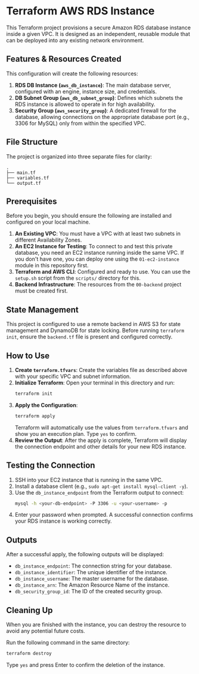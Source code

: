 # Terraform AWS RDS Instance

This Terraform project provisions a secure Amazon RDS database instance inside a given VPC. It is designed as an independent, reusable module that can be deployed into any existing network environment.

## Features & Resources Created

This configuration will create the following resources:

1.  **RDS DB Instance (`aws_db_instance`)**: The main database server, configured with an engine, instance size, and credentials.
2.  **DB Subnet Group (`aws_db_subnet_group`)**: Defines which subnets the RDS instance is allowed to operate in for high availability.
3.  **Security Group (`aws_security_group`)**: A dedicated firewall for the database, allowing connections on the appropriate database port (e.g., 3306 for MySQL) only from within the specified VPC.

## File Structure

The project is organized into three separate files for clarity:

```
.
├── main.tf
├── variables.tf
└── output.tf
```

## Prerequisites

Before you begin, you should ensure the following are installed and configured on your local machine.

1.  **An Existing VPC**: You must have a VPC with at least two subnets in different Availability Zones.
2.  **An EC2 Instance for Testing**: To connect to and test this private database, you need an EC2 instance running inside the same VPC. If you don't have one, you can deploy one using the `01-ec2-instance` module in this repository first.
3.  **Terraform and AWS CLI**: Configured and ready to use. You can use the `setup.sh` script from the `scripts/` directory for this.
4.  **Backend Infrastructure**: The resources from the `00-backend` project must be created first.

## State Management

This project is configured to use a remote backend in AWS S3 for state management and DynamoDB for state locking. Before running `terraform init`, ensure the `backend.tf` file is present and configured correctly.

## How to Use

1.  **Create `terraform.tfvars`**: Create the variables file as described above with your specific VPC and subnet information.
2.  **Initialize Terraform**: Open your terminal in this directory and run:
    ```bash
    terraform init
    ```
3.  **Apply the Configuration**:
    ```bash
    terraform apply
    ```
    Terraform will automatically use the values from `terraform.tfvars` and show you an execution plan. Type `yes` to confirm.
4.  **Review the Output**: After the apply is complete, Terraform will display the connection endpoint and other details for your new RDS instance.

## Testing the Connection

1.  SSH into your EC2 instance that is running in the same VPC.
2.  Install a database client (e.g., `sudo apt-get install mysql-client -y`).
3.  Use the `db_instance_endpoint` from the Terraform output to connect:
    ```bash
    mysql -h <your-db-endpoint> -P 3306 -u <your-username> -p
    ```
4.  Enter your password when prompted. A successful connection confirms your RDS instance is working correctly.

## Outputs

After a successful apply, the following outputs will be displayed:

- `db_instance_endpoint`: The connection string for your database.
- `db_instance_identifier`: The unique identifier of the instance.
- `db_instance_username`: The master username for the database.
- `db_instance_arn`: The Amazon Resource Name of the instance.
- `db_security_group_id`: The ID of the created security group.

## Cleaning Up

When you are finished with the instance, you can destroy the resource to avoid any potential future costs.

Run the following command in the same directory:

```bash
terraform destroy
```

Type `yes` and press Enter to confirm the deletion of the instance.
